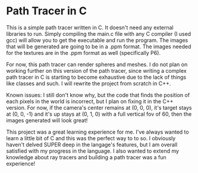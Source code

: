 # Path Tracer in C
This is a simple path tracer written in C. It doesn't need any external libraries to run. Simply compiling the main.c file with any C compiler (I used gcc) will allow you to get the executable and run the program. The images that will be generated are going to be in a .ppm format. The images needed for the textures are in the .ppm format as well (specifically P6). 

For now, this path tracer can render spheres and meshes. I do not plan on working further on this version of the path tracer, since writing a complex path tracer in C is starting to become exhaustive due to the lack of things like classes and such. I will rewrite the project from scratch in C++.

Known issues: I still don't know why, but the code that finds the position of each pixels in the world is incorrect, but I plan on fixing it in the C++ version. For now, if the camera's center remains at (0, 0, 0), it's target stays at (0, 0, -1) and it's up stays at (0, 1, 0) with a full vertical fov of 60, then the images generated will look great!

This project was a great learning experience for me. I've always wanted to learn a little bit of C and this was the perfect way to to so. I obviously haven't delved SUPER deep in the langage's features, but I am overall satisfied with my progress in the language. I also wanted to extend my knowledge about ray tracers and building a path tracer was a fun experience!

